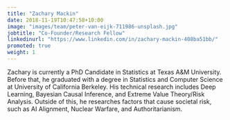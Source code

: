 ```yaml
---
title: "Zachary Mackin"
date: 2018-11-19T10:47:58+10:00
image: "images/team/peter-van-eijk-711986-unsplash.jpg"
jobtitle: "Co-Founder/Research Fellow"
linkedinurl: "https://www.linkedin.com/in/zachary-mackin-408ba51bb/"
promoted: true
weight: 1
---
```


Zachary is currently a PhD Candidate in Statistics at Texas A&M University. Before that, he graduated with a degree in Statistics and Computer Science at University of California Berkeley. His technical research includes Deep Learning, Bayesian Causal Inference, and Extreme Value Theory/Risk Analysis. Outside of this, he researches factors that cause societal risk, such as AI Alignment, Nuclear Warfare, and Authoritarianism.
